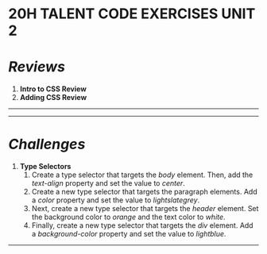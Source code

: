 # 20H TALENT CODE EXERCISES UNIT 2 #

# *Reviews* #
1. **Intro to CSS Review**
2. **Adding CSS Review**


---
---
# *Challenges* #
1. **Type Selectors**
    1. Create a type selector that targets the *body* element. Then, add the *text-align* property and set the value to *center*.
    2. Create a new type selector that targets the paragraph elements. Add a *color* property and set the value to *lightslategrey*.
    3. Next, create a new type selector that targets the *header* element. Set the background color to *orange* and the text color to *white*.
    4. Finally, create a new type selector that targets the *div* element. Add a *background-color* property and set the value to *lightblue*.
---



